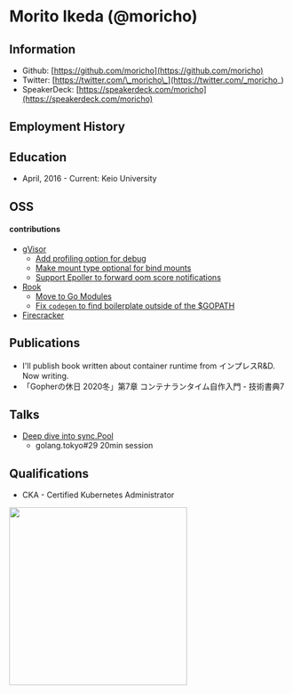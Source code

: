 # Morito Ikeda (@moricho)

## Information
- Github: [https://github.com/moricho](https://github.com/moricho)
- Twitter: [https://twitter.com/\_moricho\_](https://twitter.com/_moricho_)
- SpeakerDeck: [https://speakerdeck.com/moricho](https://speakerdeck.com/moricho)

## Employment History

## Education
- April, 2016 - Current: Keio University

## OSS

#### contributions

- [gVisor](https://github.com/google/gvisor)
  - [Add profiling option for debug](https://github.com/google/gvisor/pull/1951)
  - [Make mount type optional for bind mounts](https://github.com/google/gvisor/pull/2487)
  - [Support Epoller to forward oom score notifications](https://github.com/google/gvisor-containerd-shim/issues/56)
- [Rook](https://github.com/rook/rook)
  - [Move to Go Modules](https://github.com/rook/rook/pull/4984)
  - [Fix `codegen` to find boilerplate outside of the $GOPATH](https://github.com/rook/rook/pull/5110)
- [Firecracker](https://github.com/firecracker-microvm/firecracker)

## Publications
- I'll publish book written about container runtime from インプレスR&D. Now writing.
- 「Gopherの休日 2020冬」第7章 コンテナランタイム自作入門 - 技術書典7

## Talks
- [Deep dive into sync.Pool](https://speakerdeck.com/moricho/deep-dive-into-sync-dot-pool)
  - golang.tokyo#29 20min session

## Qualifications
- CKA - Certified Kubernetes Administrator

<img width="320" src="https://moricho.github.io/images/cka.png">
